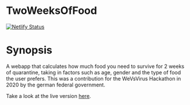 # TwoWeeksOfFood

[![Netlify Status](https://api.netlify.com/api/v1/badges/08f2ce99-970c-4db7-ac65-edf696212144/deploy-status)](https://app.netlify.com/sites/twoweeksoffood/deploys)

# Synopsis
A webapp that calculates how much food you need to survive for 2 weeks of quarantine, taking in factors such as age, gender and the type of food the user prefers. This was a contribution for the WeVsVirus Hackathon in 2020 by the german federal government.

Take a look at the live version [here](https://twoweeksoffood.netlify.app).

